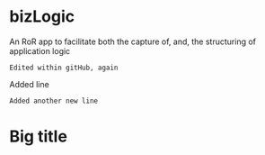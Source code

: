 bizLogic
========

An RoR app to facilitate both the capture of, and, the structuring of application logic

```
Edited within gitHub, again
```

Added line


```
Added another new line
```

# Big title
